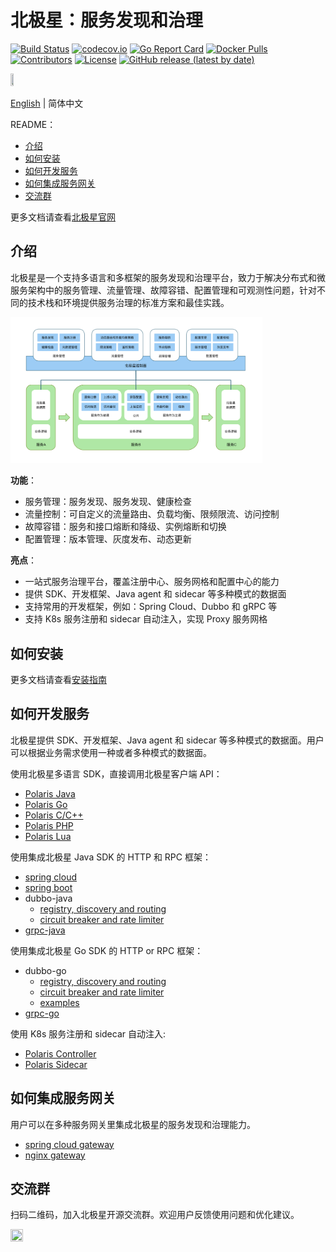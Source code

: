 # 北极星：服务发现和治理

[![Build Status](https://github.com/polarismesh/polaris/actions/workflows/codecov.yaml/badge.svg)](https://github.com/PolarisMesh/polaris/actions/workflows/codecov.yaml)
[![codecov.io](https://codecov.io/gh/polarismesh/polaris/branch/main/graph/badge.svg)](https://codecov.io/gh/polarismesh/polaris?branch=main)
[![Go Report Card](https://goreportcard.com/badge/github.com/polarismesh/polaris)](https://goreportcard.com/report/github.com/polarismesh/polaris)
[![Docker Pulls](https://img.shields.io/docker/pulls/polarismesh/polaris-server)](https://hub.docker.com/repository/docker/polarismesh/polaris-server/general)
[![Contributors](https://img.shields.io/github/contributors/polarismesh/polaris)](https://github.com/polarismesh/polaris/graphs/contributors)
[![License](https://img.shields.io/badge/License-BSD%203--Clause-blue.svg)](https://opensource.org/licenses/BSD-3-Clause)
[![GitHub release (latest by date)](https://img.shields.io/github/v/release/polarismesh/polaris?style=flat-square)](https://github.com/polarismesh/polaris)

<img src="logo.svg" width="10%" height="10%" />

[English](./README.md) | 简体中文

README：

- [介绍](#介绍)
- [如何安装](#如何安装)
- [如何开发服务](#如何开发服务)
- [如何集成服务网关](#如何集成服务网关)
- [交流群](#交流群)

更多文档请查看[北极星官网](https://polarismesh.cn)

## 介绍

北极星是一个支持多语言和多框架的服务发现和治理平台，致力于解决分布式和微服务架构中的服务管理、流量管理、故障容错、配置管理和可观测性问题，针对不同的技术栈和环境提供服务治理的标准方案和最佳实践。

<img src="https://raw.githubusercontent.com/polarismesh/website/main/content/zh-cn/docs/北极星是什么/图片/功能特性.png" width="80%" />

**功能**：

- 服务管理：服务发现、服务发现、健康检查
- 流量控制：可自定义的流量路由、负载均衡、限频限流、访问控制
- 故障容错：服务和接口熔断和降级、实例熔断和切换
- 配置管理：版本管理、灰度发布、动态更新

**亮点**：

- 一站式服务治理平台，覆盖注册中心、服务网格和配置中心的能力
- 提供 SDK、开发框架、Java agent 和 sidecar 等多种模式的数据面
- 支持常用的开发框架，例如：Spring Cloud、Dubbo 和 gRPC 等
- 支持 K8s 服务注册和 sidecar 自动注入，实现 Proxy 服务网格

## 如何安装

更多文档请查看[安装指南](https://github.com/polarismesh/polaris/tree/main/release)

## 如何开发服务

北极星提供 SDK、开发框架、Java agent 和 sidecar 等多种模式的数据面。用户可以根据业务需求使用一种或者多种模式的数据面。

使用北极星多语言 SDK，直接调用北极星客户端 API：

- [Polaris Java](https://github.com/polarismesh/polaris-java)
- [Polaris Go](https://github.com/polarismesh/polaris-go)
- [Polaris C/C++](https://github.com/polarismesh/polaris-cpp)
- [Polaris PHP](https://github.com/polarismesh/polaris-php)
- [Polaris Lua](https://github.com/polarismesh/polaris-lua)

使用集成北极星 Java SDK 的 HTTP 和 RPC 框架：

- [spring cloud](https://github.com/Tencent/spring-cloud-tencent)
- [spring boot](https://github.com/polarismesh/spring-boot-polaris)
- dubbo-java
  - [registry, discovery and routing](https://github.com/apache/dubbo-spi-extensions/tree/master/dubbo-registry-extensions)
  - [circuit breaker and rate limiter](https://github.com/apache/dubbo-spi-extensions/tree/master/dubbo-filter-extensions)
- [grpc-java](https://github.com/polarismesh/grpc-java-polaris)

使用集成北极星 Go SDK 的 HTTP or RPC 框架：

- dubbo-go
  - [registry, discovery and routing](https://github.com/apache/dubbo-go/tree/main/registry)
  - [circuit breaker and rate limiter](https://github.com/apache/dubbo-go/tree/main/filter)
  - [examples](https://github.com/apache/dubbo-go-samples/tree/master/polaris)
- [grpc-go](https://github.com/polarismesh/grpc-go-polaris)

使用 K8s 服务注册和 sidecar 自动注入:

- [Polaris Controller](https://github.com/polarismesh/polaris-controller)
- [Polaris Sidecar](https://github.com/polarismesh/polaris-sidecar)

## 如何集成服务网关

用户可以在多种服务网关里集成北极星的服务发现和治理能力。

- [spring cloud gateway](https://github.com/Tencent/spring-cloud-tencent)
- [nginx gateway](https://github.com/polarismesh/nginx-gateway)

## 交流群

扫码二维码，加入北极星开源交流群。欢迎用户反馈使用问题和优化建议。

<img src="https://main.qcloudimg.com/raw/bff4285d70498058caa212805b83a620.jpg" width="20%" height="20%" />
